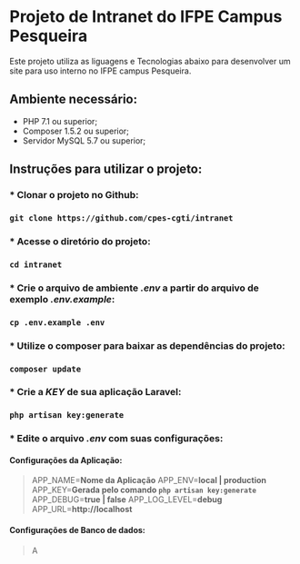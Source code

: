 # Projeto de Intranet do IFPE Campus Pesqueira

Este projeto utiliza as liguagens e Tecnologias abaixo para desenvolver um site para uso interno no IFPE campus Pesqueira.

## Ambiente necessário:

* PHP 7.1 ou superior;
* Composer 1.5.2 ou superior;
* Servidor MySQL 5.7 ou superior;

## Instruções para utilizar o projeto:

### * Clonar o projeto no Github:
### `git clone https://github.com/cpes-cgti/intranet`
### * Acesse o diretório do projeto:
### `cd intranet`
### * Crie o arquivo de ambiente *.env* a partir do arquivo de exemplo *.env.example*:
### `cp .env.example .env`
### * Utilize o composer para baixar as dependências do projeto:
### `composer update`
### * Crie a *KEY* de sua aplicação Laravel:
### `php artisan key:generate`
### * Edite o arquivo *.env* com suas configurações:
#### Configurações da Aplicação:
> APP_NAME=**Nome da Aplicação** 
> APP_ENV=**local | production** 
> APP_KEY=**Gerada pelo comando `php artisan key:generate`** 
> APP_DEBUG=**true | false** 
> APP_LOG_LEVEL=**debug** 
> APP_URL=**http://localhost**	
#### Configurações de Banco de dados: 
> A
